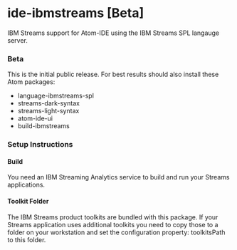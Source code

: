 # ide-ibmstreams [Beta]
IBM Streams support for Atom-IDE using the IBM Streams SPL langauge server.

### Beta
This is the initial public release.  For best results should also install these Atom packages:
* language-ibmstreams-spl 
* streams-dark-syntax
* streams-light-syntax
* atom-ide-ui
* build-ibmstreams

### Setup Instructions
#### Build
You need an IBM Streaming Analytics service to build and run your Streams applications.  

#### Toolkit Folder
The IBM Streams product toolkits are bundled with this package.  If your Streams application uses additional toolkits you need to copy those to a folder on your workstation and set the configuration property: toolkitsPath to this folder.


